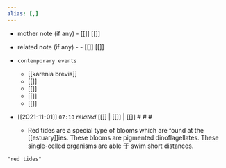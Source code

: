 ```yaml
---
alias: [,]
---
```

- mother note (if any)
		- [[]] [[]]
- related note (if any) -
		- [[]] [[]]
- `contemporary events`
	- [[karenia brevis]]
	- [[]]
	- [[]]
	- [[]]
	- [[]]

- [[2021-11-01]] `07:10` _related_ [[]] | [[]] | [[]] # # #
	- Red tides are a special type of blooms which are found at the [[estuary]]ies. These blooms are pigmented dinoflagellates. These single-celled organisms are able 于 swim short distances.

```query 2021-11-01 07:10
"red tides"
```